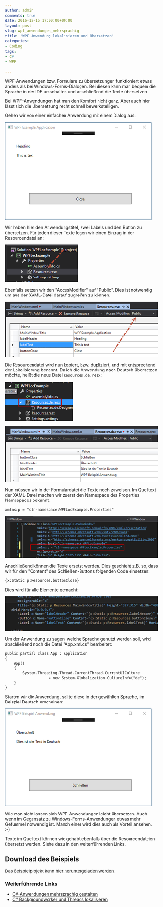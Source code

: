 ```yaml
---
author: admin
comments: true
date: 2016-12-15 17:00:00+00:00
layout: post
slug: wpf_anwendungen_mehrsprachig
title: 'WPF Anwendung lokalisieren und übersetzen'
categories:
- Coding
tags:
- C#
- WPF

---
```



WPF-Anwendungen bzw. Formulare zu übersetzungen funktioniert etwas anders als bei Windows-Forms-Dialogen. Bei diesen kann man bequem die Sprache in der IDE umschalten und anschließend die Texte übersetzen.

Bei WPF-Anwendungen hat man den Komfort nicht ganz. Aber auch hier lässt sich die Übersetzung recht schnell bewerkstelligen.

Gehen wir von einer einfachen Anwendung mit einem Dialog aus:

![](/assets/uploads/2016/12/trans1.png)

Wir haben hier den Anwendungstitel, zwei Labels und den Button zu übersetzen. Für jeden dieser Texte legen wir einen Eintrag in der Resourcendatei an:

![](/assets/uploads/2016/12/trans2.png)

Ebenfalls setzen wir den "AccesModifier" auf "Public". Dies ist notwendig um aus der XAML-Datei darauf zugreifen zu können.

![](/assets/uploads/2016/12/trans3.png)

Die Resourcendatei wird nun kopiert, bzw. dupliziert, und mit entsprechend der Lokalisierung benannt. Da ich die Anwendung nach Deutsch übersetzen möchte, heißt die neue Datei <code>Resources.de.resx</code>:

![](/assets/uploads/2016/12/trans4.png)

![](/assets/uploads/2016/12/trans5.png)

Nun müssen wir in der Formulardatei die Texte noch zuweisen. Im Quelltext der XAML-Datei machen wir zuerst den Namespace des Properties Namespaces bekannt:

	xmlns:p = "clr-namespace:WPFLocExample.Properties"
	
![](/assets/uploads/2016/12/trans6.png)


Anschließend können die Texte ersetzt werden. Dies geschieht z.B. so, dass wir für den "Content" des Schließen-Buttons folgenden Code einsetzen:

	{x:Static p:Resources.buttonClose}
	
Dies wird für alle Elemente gemacht:

![](/assets/uploads/2016/12/trans7.png)

Um der Anwendung zu sagen, welche Sprache genutzt werden soll, wird abschließend noch die Datei "App.xml.cs" bearbeitet:

    public partial class App : Application
    {
        App()
        {
            System.Threading.Thread.CurrentThread.CurrentUICulture 
            			= new System.Globalization.CultureInfo("de");
        }
    }
    
Starten wir die Anwendung, sollte diese in der gewählten Sprache, im Beispiel Deutsch erscheinen:

![](/assets/uploads/2016/12/trans8.png)

Wie man sieht lassen sich WPF-Anwendungen leicht übersetzen. Auch wenn im Gegensatz zu Windows-Forms-Anwendungen etwas mehr Gefummel notwendig ist. Manch einer wird dies auch als Vorteil ansehen. :-)

Texte im Quelltext können wie gehabt ebenfalls über die Resourcendateien übersetzt werden. Siehe dazu in den weiterführenden Links.

## Download des Beispiels

Das Beispielprojekt kann [hier heruntergeladen werden](/assets/wp-custom/wpflocexample.zip).


### Weiterführende Links

- [C#-Anwendungen mehrsprachig gestalten](http://andydunkel.net/coding/2015/07/04/c_sharp_anwendungen_mehrsprachig.html "")
- [C# Backgroundworker und Threads lokalisieren](http://andydunkel.net/coding/2016/11/22/c-sharp-mehrsprachig-backgroundworker.html)